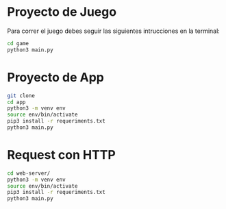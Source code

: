 # Proyecto de Juego 

Para correr el juego debes seguir las siguientes intrucciones en la terminal:

```sh
cd game
python3 main.py
```


# Proyecto de App

```sh
git clone
cd app
python3 -m venv env
source env/bin/activate
pip3 install -r requeriments.txt
python3 main.py
```



# Request con HTTP

```sh
cd web-server/
python3 -m venv env
source env/bin/activate
pip3 install -r requeriments.txt
python3 main.py
```